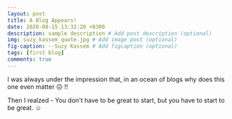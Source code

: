 ```yaml
---
layout: post
title: A Blog Appears!
date: 2020-08-15 13:32:20 +0300
description: sample description # Add post description (optional)
img: suzy_kassem_quote.jpg # Add image post (optional)
fig-caption: --Suzy Kassem # Add figcaption (optional)
tags: [first blog]
comments: true
---
```

I was always under the impression that, in an ocean of blogs why does this one even matter :confounded: !!

Then I realzed - You don't have to be great to start, but you have to start to be great. :relaxed:
